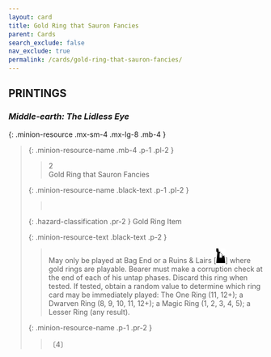 ```yaml
---
layout: card
title: Gold Ring that Sauron Fancies
parent: Cards
search_exclude: false
nav_exclude: true
permalink: /cards/gold-ring-that-sauron-fancies/
---
```


## PRINTINGS


### _Middle-earth: The Lidless Eye_

{: .minion-resource .mx-sm-4 .mx-lg-8 .mb-4 }
> {: .minion-resource-name .mb-4 .p-1 .pl-2 }
> > <div class="hazard-mp">2</div>
> > <div class="card-name">Gold Ring that Sauron Fancies</div>
>
> {: .minion-resource-name .black-text .p-1 .pl-2 }
> > &nbsp;
>
> {: .hazard-classification .pr-2 }
> Gold Ring Item
>
> {: .minion-resource-text .black-text .p-2 }
> > May only be played at Bag End or a Ruins & Lairs \[![](/assets/images/ruinlair.svg)] where gold rings are playable. Bearer must make a corruption check at the end of each of his untap phases. Discard this ring when tested. If tested, obtain a random value to determine which ring card may be immediately played: The One Ring (11, 12+); a Dwarven Ring (8, 9, 10, 11, 12+); a Magic Ring (1, 2, 3, 4, 5); a Lesser Ring (any result). 
> 
> {: .minion-resource-name .p-1 .pr-2 }
> > <div class="card-shield"></div>
> > <div class="card-corruption-white">〔4〕</div>
